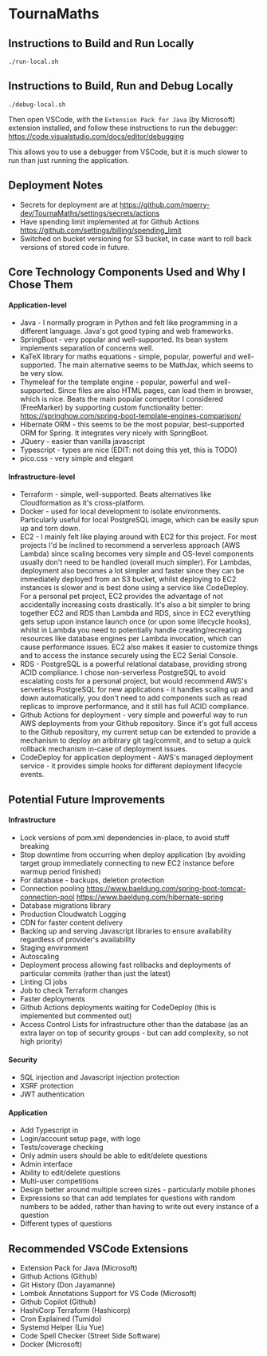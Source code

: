 # TournaMaths

## Instructions to Build and Run Locally

```
./run-local.sh
```

## Instructions to Build, Run and Debug Locally

```
./debug-local.sh
```

Then open VSCode, with the `Extension Pack for Java` (by Microsoft) extension installed, and follow these instructions to run the debugger: https://code.visualstudio.com/docs/editor/debugging

This allows you to use a debugger from VSCode, but it is much slower to run than just running the application.

## Deployment Notes

- Secrets for deployment are at https://github.com/mperry-dev/TournaMaths/settings/secrets/actions
- Have spending limit implemented at for Github Actions https://github.com/settings/billing/spending_limit
- Switched on bucket versioning for S3 bucket, in case want to roll back versions of stored code in future.

## Core Technology Components Used and Why I Chose Them

#### Application-level

- Java - I normally program in Python and felt like programming in a different language. Java's got good typing and web frameworks.
- SpringBoot - very popular and well-supported. Its bean system implements separation of concerns well.
- KaTeX library for maths equations - simple, popular, powerful and well-supported. The main alternative seems to be MathJax, which seems to be very slow.
- Thymeleaf for the template engine - popular, powerful and well-supported. Since files are also HTML pages, can load them in browser, which is nice. Beats the main popular competitor I considered (FreeMarker) by supporting custom functionality better: https://springhow.com/spring-boot-template-engines-comparison/
- Hibernate ORM - this seems to be the most popular, best-supported ORM for Spring. It integrates very nicely with SpringBoot.
- JQuery - easier than vanilla javascript
- Typescript - types are nice (EDIT: not doing this yet, this is TODO)
- pico.css - very simple and elegant

#### Infrastructure-level
- Terraform - simple, well-supported. Beats alternatives like Cloudformation as it's cross-platform.
- Docker - used for local development to isolate environments. Particularly useful for local PostgreSQL image, which can be easily spun up and torn down.
- EC2 - I mainly felt like playing around with EC2 for this project. For most projects I'd be inclined to recommend a serverless approach (AWS Lambda) since scaling becomes very simple and OS-level components usually don't need to be handled (overall much simpler). For Lambdas, deployment also becomes a lot simpler and faster since they can be immediately deployed from an S3 bucket, whilst deploying to EC2 instances is slower and is best done using a service like CodeDeploy. For a personal pet project, EC2 provides the advantage of not accidentally increasing costs drastically. It's also a bit simpler to bring together EC2 and RDS than Lambda and RDS, since in EC2 everything gets setup upon instance launch once (or upon some lifecycle hooks), whilst in Lambda you need to potentially handle creating/recreating resources like database engines per Lambda invocation, which can cause performance issues. EC2 also makes it easier to customize things and to access the instance securely using the EC2 Serial Console.
- RDS - PostgreSQL is a powerful relational database, providing strong ACID compliance. I chose non-serverless PostgreSQL to avoid escalating costs for a personal project, but would recommend AWS's serverless PostgreSQL for new applications - it handles scaling up and down automatically, you don't need to add components such as read replicas to improve performance, and it still has full ACID compliance.
- Github Actions for deployment - very simple and powerful way to run AWS deployments from your Github repository. Since it's got full access to the Github repository, my current setup can be extended to provide a mechanism to deploy an arbitrary git tag/commit, and to setup a quick rollback mechanism in-case of deployment issues.
- CodeDeploy for application deployment - AWS's managed deployment service - it provides simple hooks for different deployment lifecycle events.

## Potential Future Improvements

#### Infrastructure

- Lock versions of pom.xml dependencies in-place, to avoid stuff breaking
- Stop downtime from occurring when deploy application (by avoiding target group immediately connecting to new EC2 instance before warmup period finished)
- For database - backups, deletion protection
- Connection pooling https://www.baeldung.com/spring-boot-tomcat-connection-pool https://www.baeldung.com/hibernate-spring
- Database migrations library
- Production Cloudwatch Logging
- CDN for faster content delivery
- Backing up and serving Javascript libraries to ensure availability regardless of provider's availability
- Staging environment
- Autoscaling
- Deployment process allowing fast rollbacks and deployments of particular commits (rather than just the latest)
- Linting CI jobs
- Job to check Terraform changes
- Faster deployments
- Github Actions deployments waiting for CodeDeploy (this is implemented but commented out)
- Access Control Lists for infrastructure other than the database (as an extra layer on top of security groups - but can add complexity, so not high priority)

#### Security

- SQL injection and Javascript injection protection
- XSRF protection
- JWT authentication

#### Application

- Add Typescript in
- Login/account setup page, with logo
- Tests/coverage checking
- Only admin users should be able to edit/delete questions
- Admin interface
- Ability to edit/delete questions
- Multi-user competitions
- Design better around multiple screen sizes - particularly mobile phones
- Expressions so that can add templates for questions with random numbers to be added, rather than having to write out every instance of a question
- Different types of questions

## Recommended VSCode Extensions

- Extension Pack for Java (Microsoft)
- Github Actions (Github)
- Git History (Don Jayamanne)
- Lombok Annotations Support for VS Code (Microsoft)
- Github Copilot (Github)
- HashiCorp Terraform (Hashicorp)
- Cron Explained (Tumido)
- Systemd Helper (Liu Yue)
- Code Spell Checker (Street Side Software)
- Docker (Microsoft)
